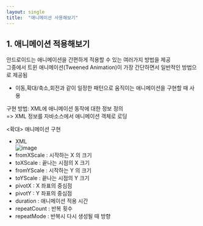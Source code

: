 ```yaml
---
layout: single
title:  "애니메이션 사용해보기"
---
```


## 1. 애니메이션 적용해보기   
안드로이드는 애니메이션을 간편하게 적용할 수 있는 여러가지 방법을 제공    
그중에서 트윈 애니메이션(Tweened Animation)이 가장 간단하면서 일반적인 방법으로 제공됨   
+ 이동,확대/축소,회전과 같이 일정한 패턴으로 움직이는 애니메이션을 구현할 때 사용   

구현 방법: XML에 애니메이션 동작에 대한 정보 정의   
=> XML 정보를 자바소스에서 애니메이션 객체로 로딩    


<확대> 애니메이션 구현   
+ XML   
![image](https://user-images.githubusercontent.com/73388615/144772626-234baece-3849-4893-a8d1-2580f8b7c6c3.png)    
+ fromXScale : 시작하는 X 의 크기        
+ toXScale : 끝나는 시점의 X 크기   
+ fromYScale : 시작하는 Y 의 크기   
+ toYScale : 끝나는 시점의 Y 크기   
+ pivotX : X 좌표의 중심점   
+ pivotY : Y 좌표의 중심점   
+ duration : 애니메이션 적용 시간   
+ repeatCount : 반복 횟수   
+ repeatMode : 반복시 다시 생성될 때 방향   
